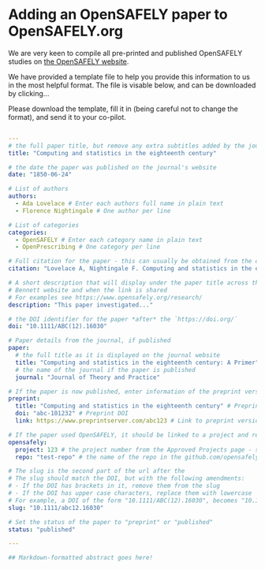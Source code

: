 # Adding an OpenSAFELY paper to OpenSAFELY.org

We are very keen to compile all pre-printed and published OpenSAFELY studies on [the OpenSAFELY website](https://www.opensafely.org/research).

We have provided a template file to help you provide this information to us in the most helpful format. The file is visable below, and can be downloaded by clicking...

Please download the template, fill it in (being careful not to change the format), and send it to your co-pilot.


```yaml

---
# the full paper title, but remove any extra subtitles added by the journal
title: "Computing and statistics in the eighteenth century"

# the date the paper was published on the journal's website
date: "1850-06-24"

# List of authors
authors:
  - Ada Lovelace # Enter each authors full name in plain text
  - Florence Nightingale # One author per line

# List of categories
categories:
  - OpenSAFELY # Enter each category name in plain text
  - OpenPrescribing # One category per line

# Full citation for the paper - this can usually be obtained from the online version of the paper or from a reference manager
citation: "Lovelace A, Nightingale F. Computing and statistics in the eighteenth century: a Primer. Journal of Theory and Practice, XX(x)X.123 1850"

# A short description that will display under the paper title across the
# Bennett website and when the link is shared
# For examples see https://www.opensafely.org/research/
description: "This paper investigated..."

# the DOI identifier for the paper *after* the `https://doi.org/`
doi: "10.1111/ABC(12).16030"

# Paper details from the journal, if published
paper:
  # the full title as it is displayed on the journal website
  title: "Computing and statistics in the eighteenth century: A Primer"
  # the name of the journal if the paper is published
  journal: "Journal of Theory and Practice"

# If the paper is now published, enter information of the preprint version of the paper
preprint:
  title: "Computing and statistics in the eighteenth century" # Preprint title
  doi: "abc-101232" # Preprint DOI
  link: https://www.preprintserver.com/abc123 # Link to preprint version of the paper

# If the paper used OpenSAFELY, it should be linked to a project and repo
opensafely:
  project: 123 # the project number from the Approved Projects page - see https://www.opensafely.org/approved-projects/
  repo: "test-repo" # the name of the repo in the github.com/opensafely org

# The slug is the second part of the url after the 
# The slug should match the DOI, but with the following amendments:
# - If the DOI has brackets in it, remove them from the slug
# - If the DOI has upper case characters, replace them with lowercase
# For example, a DOI of the form "10.1111/ABC(12).16030", becomes "10.1111/abc12.16030"
slug: "10.1111/abc12.16030"

# Set the status of the paper to "preprint" or "published"
status: "published"

---

## Markdown-formatted abstract goes here!

```
